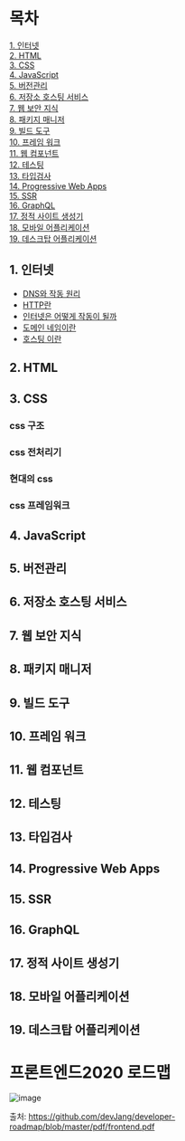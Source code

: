 # 목차
[1. 인터넷](#1.인터넷) </br>
[2. HTML](#2.-html)</br>
[3. CSS](#3.-css)</br>
[4. JavaScript](#4.-javascript)</br>
[5. 버전관리](#5.-버전관리)</br>
[6. 저장소 호스팅 서비스](#6.-저장소-호스팅-서비스)</br>
[7. 웹 보안 지식](#7.-웹-보안-지식)</br>
[8. 패키지 매니저](#8.-패키지-매니저)</br>
[9. 빌드 도구](#9.-빌드-도구)</br>
[10. 프레임 워크](#10.-프레임-워크)</br>
[11. 웹 컴포넌트](#11.-웹-컴포넌트)</br>
[12. 테스팅](#12.-테스팅)</br>
[13. 타입검사](#13.-타입검사)</br>
[14. Progressive Web Apps](#14.-progressive-web-apps)</br>
[15. SSR](#15.-ssr)</br>
[16. GraphQL](#16.-graphql)</br>
[17. 정적 사이트 생성기](#17.-정적-사이트-생성기)</br>
[18. 모바일 어플리케이션](#18.-모바일-어플리케이션)</br>
[19. 데스크탑 어플리케이션](#19.데스크탑-어플리케이션)</br>



## 1. 인터넷
- [DNS와 작동 원리](https://github.com/dhp94d/frontend-Roadmap/blob/main/Internet/DNS%EC%99%80%20%EC%9E%91%EB%8F%99%20%EC%9B%90%EB%A6%AC.md)
- [HTTP란](https://github.com/dhp94d/frontend-Roadmap/blob/main/Internet/HTTP%EB%9E%80.md)
- [인터넷은 어떻게 작동이 될까](https://github.com/dhp94d/frontend-Roadmap/blob/main/Internet/DNS%EC%99%80%20%EC%9E%91%EB%8F%99%20%EC%9B%90%EB%A6%AC.md)
- [도메인 네임이란](https://github.com/dhp94d/frontend-Roadmap/blob/main/Internet/%EB%8F%84%EB%A9%94%EC%9D%B8%20%EB%84%A4%EC%9E%84%EC%9D%B4%EB%9E%80.md)
- [호스팅 이란](https://github.com/dhp94d/frontend-Roadmap/blob/main/Internet/%ED%98%B8%EC%8A%A4%ED%8C%85%EC%9D%B4%EB%9E%80.md)
## 2. HTML

## 3. CSS

### css 구조
### css 전처리기
### 현대의 css
### css 프레임워크

## 4. JavaScript

## 5. 버전관리

## 6. 저장소 호스팅 서비스

## 7. 웹 보안 지식

## 8. 패키지 매니저

## 9. 빌드 도구

## 10. 프레임 워크

## 11. 웹 컴포넌트

## 12. 테스팅

## 13. 타입검사

## 14. Progressive Web Apps

## 15. SSR

## 16. GraphQL

## 17. 정적 사이트 생성기

## 18. 모바일 어플리케이션

## 19. 데스크탑 어플리케이션


# 프론트엔드2020 로드맵
![image](https://user-images.githubusercontent.com/68668924/105307734-e4e60500-5bff-11eb-90f7-27af3c66bfe7.png)

출처: https://github.com/devJang/developer-roadmap/blob/master/pdf/frontend.pdf
